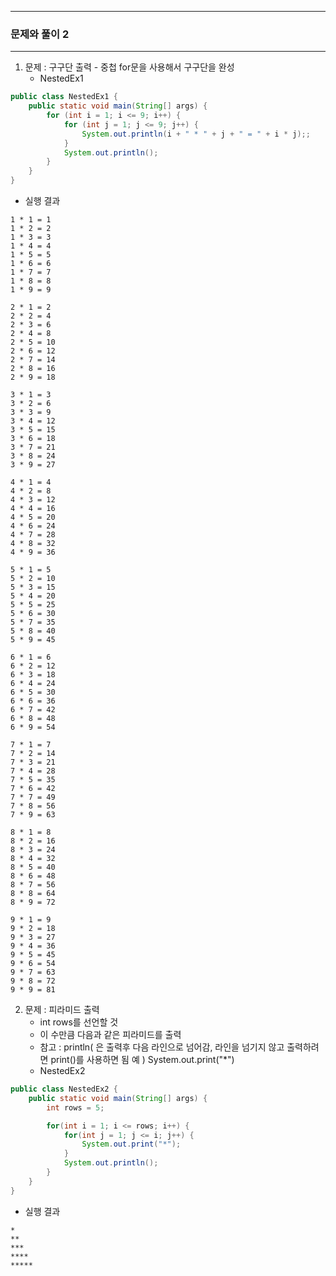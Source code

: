 -----
### 문제와 풀이 2
-----
1. 문제 : 구구단 출력 - 중첩 for문을 사용해서 구구단을 완성
   - NestedEx1
```java
public class NestedEx1 {
    public static void main(String[] args) {
        for (int i = 1; i <= 9; i++) {
            for (int j = 1; j <= 9; j++) {
                System.out.println(i + " * " + j + " = " + i * j);;
            }
            System.out.println();
        }
    }
}
```
  - 실행 결과
```
1 * 1 = 1
1 * 2 = 2
1 * 3 = 3
1 * 4 = 4
1 * 5 = 5
1 * 6 = 6
1 * 7 = 7
1 * 8 = 8
1 * 9 = 9

2 * 1 = 2
2 * 2 = 4
2 * 3 = 6
2 * 4 = 8
2 * 5 = 10
2 * 6 = 12
2 * 7 = 14
2 * 8 = 16
2 * 9 = 18

3 * 1 = 3
3 * 2 = 6
3 * 3 = 9
3 * 4 = 12
3 * 5 = 15
3 * 6 = 18
3 * 7 = 21
3 * 8 = 24
3 * 9 = 27

4 * 1 = 4
4 * 2 = 8
4 * 3 = 12
4 * 4 = 16
4 * 5 = 20
4 * 6 = 24
4 * 7 = 28
4 * 8 = 32
4 * 9 = 36

5 * 1 = 5
5 * 2 = 10
5 * 3 = 15
5 * 4 = 20
5 * 5 = 25
5 * 6 = 30
5 * 7 = 35
5 * 8 = 40
5 * 9 = 45

6 * 1 = 6
6 * 2 = 12
6 * 3 = 18
6 * 4 = 24
6 * 5 = 30
6 * 6 = 36
6 * 7 = 42
6 * 8 = 48
6 * 9 = 54

7 * 1 = 7
7 * 2 = 14
7 * 3 = 21
7 * 4 = 28
7 * 5 = 35
7 * 6 = 42
7 * 7 = 49
7 * 8 = 56
7 * 9 = 63

8 * 1 = 8
8 * 2 = 16
8 * 3 = 24
8 * 4 = 32
8 * 5 = 40
8 * 6 = 48
8 * 7 = 56
8 * 8 = 64
8 * 9 = 72

9 * 1 = 9
9 * 2 = 18
9 * 3 = 27
9 * 4 = 36
9 * 5 = 45
9 * 6 = 54
9 * 7 = 63
9 * 8 = 72
9 * 9 = 81
```

2. 문제 : 피라미드 출력
   - int rows를 선언할 것
   - 이 수만큼 다음과 같은 피라미드를 출력
   - 참고 : println( 은 출력후 다음 라인으로 넘어감, 라인을 넘기지 않고 출력하려면 print()를 사용하면 됨
     예 ) System.out.print("*")
   - NestedEx2
```java
public class NestedEx2 {
    public static void main(String[] args) {
        int rows = 5;

        for(int i = 1; i <= rows; i++) {
            for(int j = 1; j <= i; j++) {
                System.out.print("*");
            }
            System.out.println();
        }
    }
}
```
   - 실행 결과
```
*
**
***
****
*****
```
